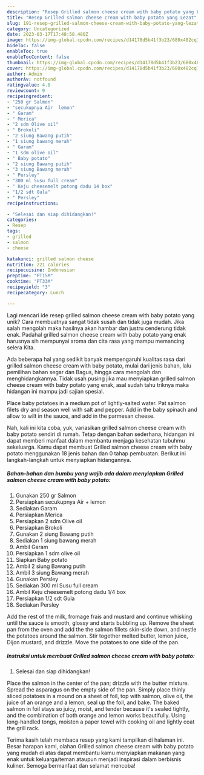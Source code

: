 ```yaml
---
description: "Resep Grilled salmon cheese cream with baby potato yang Lezat"
title: "Resep Grilled salmon cheese cream with baby potato yang Lezat"
slug: 191-resep-grilled-salmon-cheese-cream-with-baby-potato-yang-lezat
category: Uncategorized
date: 2023-03-17T17:48:58.480Z
image: https://img-global.cpcdn.com/recipes/d14178d5b41f3b23/680x482cq70/grilled-salmon-cheese-cream-with-baby-potato-foto-resep-utama.jpg
hideToc: false
enableToc: true
enableTocContent: false
thumbnail: https://img-global.cpcdn.com/recipes/d14178d5b41f3b23/680x482cq70/grilled-salmon-cheese-cream-with-baby-potato-foto-resep-utama.jpg
cover: https://img-global.cpcdn.com/recipes/d14178d5b41f3b23/680x482cq70/grilled-salmon-cheese-cream-with-baby-potato-foto-resep-utama.jpg
author: Admin
authorAv: notfound
ratingvalue: 4.8
reviewcount: 9
recipeingredient:
- "250 gr Salmon"
- "secukupnya Air  lemon"
- " Garam"
- " Merica"
- "2 sdm Olive oil"
- " Brokoli"
- "2 siung Bawang putih"
- "1 siung bawang merah"
- " Garam"
- "1 sdm olive oil"
- " Baby potato"
- "2 siung Bawang putih"
- "3 siung Bawang merah"
- " Persley"
- "300 ml Susu full cream"
- " Keju cheesemelt potong dadu 14 box"
- "1/2 sdt Gula"
- " Persley"
recipeinstructions:

- "Selesai dan siap dihidangkan!"
categories:
- Resep
tags:
- grilled
- salmon
- cheese

katakunci: grilled salmon cheese 
nutrition: 221 calories
recipecuisine: Indonesian
preptime: "PT15M"
cooktime: "PT33M"
recipeyield: "3"
recipecategory: Lunch

---
```





Lagi mencari ide resep grilled salmon cheese cream with baby potato yang unik? Cara membuatnya sangat tidak susah dan tidak juga mudah. Jika salah mengolah maka hasilnya akan hambar dan justru cenderung tidak enak. Padahal grilled salmon cheese cream with baby potato yang enak harusnya sih mempunyai aroma dan cita rasa yang mampu memancing selera Kita.





Ada beberapa hal yang sedikit banyak mempengaruhi kualitas rasa dari grilled salmon cheese cream with baby potato, mulai dari jenis bahan, lalu pemilihan bahan segar dan Bagus, hingga cara mengolah dan menghidangkannya. Tidak usah pusing jika mau menyiapkan grilled salmon cheese cream with baby potato yang enak,      asal sudah tahu triknya maka hidangan ini mampu jadi sajian spesial.














Place baby potatoes in a medium pot of lightly-salted water. Pat salmon filets dry and season well with salt and pepper. Add in the baby spinach and allow to wilt in the sauce, and add in the parmesan cheese.






Nah, kali ini kita coba, yuk, variasikan grilled salmon cheese cream with baby potato sendiri di rumah. Tetap dengan bahan sederhana, hidangan ini dapat memberi manfaat dalam membantu menjaga kesehatan tubuhmu sekeluarga. Kamu dapat membuat Grilled salmon cheese cream with baby potato menggunakan 18 jenis bahan dan 0 tahap pembuatan. Berikut ini langkah-langkah untuk menyiapkan hidangannya.

<!--inarticleads1-->

##### Bahan-bahan dan bumbu yang wajib ada dalam menyiapkan Grilled salmon cheese cream with baby potato:

1. Gunakan 250 gr Salmon
1. Persiapkan secukupnya Air + lemon
1. Sediakan  Garam
1. Persiapkan  Merica
1. Persiapkan 2 sdm Olive oil
1. Persiapkan  Brokoli
1. Gunakan 2 siung Bawang putih
1. Sediakan 1 siung bawang merah
1. Ambil  Garam
1. Persiapkan 1 sdm olive oil
1. Siapkan  Baby potato
1. Ambil 2 siung Bawang putih
1. Ambil 3 siung Bawang merah
1. Gunakan  Persley
1. Sediakan 300 ml Susu full cream
1. Ambil  Keju cheesemelt potong dadu 1/4 box
1. Persiapkan 1/2 sdt Gula
1. Sediakan  Persley


Add the rest of the milk, fromage frais and mustard and continue whisking until the sauce is smooth, glossy and starts bubbling up. Remove the sheet pan from the oven and add the the salmon fillets skin-side down, and nestle the potatoes around the salmon. Stir together melted butter, lemon juice, Dijon mustard, and drizzle. Move the potatoes to one side of the pan. 

<!--inarticleads2-->

##### Instruksi untuk membuat Grilled salmon cheese cream with baby potato:


1. Selesai dan siap dihidangkan!

Place the salmon in the center of the pan; drizzle with the butter mixture. Spread the asparagus on the empty side of the pan. Simply place thinly sliced potatoes in a mound on a sheet of foil, top with salmon, olive oil, the juice of an orange and a lemon, seal up the foil, and bake. The baked salmon in foil stays so juicy, moist, and tender because it&#39;s sealed tightly, and the combination of both orange and lemon works beautifully. Using long-handled tongs, moisten a paper towel with cooking oil and lightly coat the grill rack. 

Terima kasih telah membaca resep yang kami tampilkan di halaman ini. Besar harapan kami, olahan Grilled salmon cheese cream with baby potato yang mudah di atas dapat membantu kamu menyiapkan makanan yang enak untuk keluarga/teman ataupun menjadi inspirasi dalam berbisnis kuliner. Semoga bermanfaat dan selamat mencoba!
